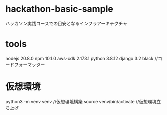 # hackathon-basic-sample
ハッカソン実践コースでの目安となるインフラアーキテクチャ

# tools
nodejs 20.8.0
npm 10.1.0
aws-cdk 2.173.1
python 3.8.12
django 3.2
black //コードフォーマッター

# 仮想環境
python3 -m venv venv //仮想環境構築
source venv/bin/activate //仮想環境立ち上げ